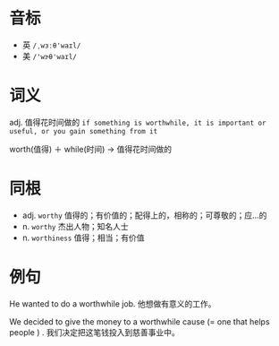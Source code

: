 # 音标

- 英 `/ˌwɜːθ'waɪl/`
- 美 `/'wɝθ'waɪl/`

# 词义

adj. 值得花时间做的
`if something is worthwhile, it is important or useful, or you gain something from it`



worth(值得) ＋ while(时间) → 值得花时间做的

# 同根

- adj. `worthy` 值得的；有价值的；配得上的，相称的；可尊敬的；应…的
- n. `worthy` 杰出人物；知名人士
- n. `worthiness` 值得；相当；有价值

# 例句

He wanted to do a worthwhile job.
他想做有意义的工作。

We decided to give the money to a worthwhile cause (= one that helps people ) .
我们决定把这笔钱投入到慈善事业中。


